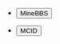 * <a target="_blank" href="https://www.minebbs.com/resources/op-tools-op-gui.4836/"><button class="nav_button">MineBBS</button></a>

* <a target="_blank" href="https://mcid.25565.top"><button class="nav_button">MCID</button></a>

